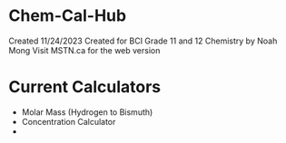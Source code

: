 # Chem-Cal-Hub

Created 11/24/2023
Created for BCI Grade 11 and 12 Chemistry by Noah Mong
Visit MSTN.ca for the web version

# Current Calculators 
- Molar Mass (Hydrogen to Bismuth)
- Concentration Calculator
- 

